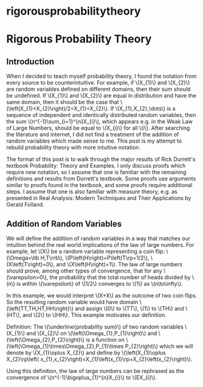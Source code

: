 # rigorousprobabilitytheory
<html>
<head>
  <meta charset="utf-8">
  <meta name="viewport" content="width=device-width">
  <title>Rigorous Probability Theory</title>
  <script src="https://polyfill.io/v3/polyfill.min.js?features=es6"></script>
  <script id="MathJax-script" async
          src="https://cdn.jsdelivr.net/npm/mathjax@3/es5/tex-mml-chtml.js">
  </script>
</head>
<body>
  <h1>
    Rigorous Probability Theory
  </h1>
  <h2>
    Introduction
  </h2>
  <p>
  When I decided to teach myself probability theory, I found the notation from every source to be counterintuitive. For example, if \(X_{1}\) and \(X_{2}\) are random variables defined on different domains, then their sum should be undefined. If \(X_{1}\) and \(X_{2}\) are equal in distribution and have the same domain, then it should be the case that \(\left(X_{1}+X_{2}\right)/2=X_{1}=X_{2}\). If \(X_{1},X_{2},\dots\) is a sequence of independent and identically distributed random variables, then the sum \(n^{-1}\sum_{i=1}^{n}X_{i}\), which appears e.g. in the Weak Law of Large Numbers, should be equal to \(X_{i}\) for all \(i\). After searching the literature and internet, I did not find a treatment of the addition of random variables which made sense to me. This post is my attempt to rebuild probability theory with more intuitive notation.
  </p>
  <p>
    The format of this post is to walk through the major results of Rick Durrett's textbook Probability: Theory and Examples. I only discuss proofs which require new notation, so I assume that one is familiar with the remaining definitions and results from Durrett's textbook. Some proofs use arguments similar to proofs found in the textbook, and some proofs require additional steps. I assume that one is also familiar with measure theory, e.g. as presented in Real Analysis: Modern Techniques and Their Applications by Gerald Folland.
  </p>
  <h2>
    Addition of Random Variables
  </h2>
  <p>
    We will define the addition of random variables in a way that matches our intuition behind the real world implications of the law of large numbers. For example, let \(X\) be a random variable representing a coin flip: \(\Omega=\llb H,T\rrb\), \(P\left(H\right)=P\left(T\rp=1/2\), \(X\left(T\right)=0\), and \(X\left(H\right)=1\). The law of large numbers should prove, among other types of convergence, that for any \(\varepsilon>0\), the probability that the total number of heads divided by \(n\) is within \(\varepsilon\) of \(1/2\) converges to \(1\) as \(n\to\infty\).
  </p>
  In this example, we would interpret \(X+X\) as the outcome of two coin flips. So the resulting random variable would have domain \(\left{TT,TH,HT,HH\right}\) and assign \(0\) to \(TT\), \(1\) to \(TH\) and \(HT\), and \(2\) to \(HH\). This example motivates our definition.
  <p>
    Definition: The \(\underline{probability sum}\) of two random variables \(X_{1}\) and \(X_{2}\) on \(\left(\Omega_{1},P_{1}\right)\) and \(\left(\Omega_{2},P_{2}\right)\) is a function on \(\left(\Omega_{1}\times\Omega_{2},P_{1}\times P_{2}\right)\) which we will denote by \(X_{1}\oplus X_{2}\) and define by \(\left(X_{1}\oplus X_{2}\rp\left( x_{1},x_{2}\right)=X_{1}\left(x_{1}\rp+X_{2}\left(x_{2}\right)\).
  </p>
  <p>
    Using this definition, the law of large numbers can be rephrased as the convergence of \(n^{-1}\bigoplus_{1}^{n}X_{i}\) to \(EX_{i}\).
  </p>
</body>
</html>
